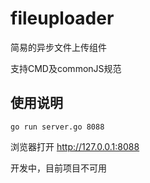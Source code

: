 # fileuploader
简易的异步文件上传组件

支持CMD及commonJS规范

## 使用说明

```golang
go run server.go 8088
```
浏览器打开 http://127.0.0.1:8088

开发中，目前项目不可用
